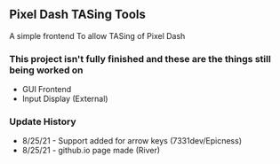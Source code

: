 ## Pixel Dash TASing Tools

A simple frontend To allow TASing of Pixel Dash


### This project isn't fully finished and these are the things still being worked on
- GUI Frontend
- Input Display (External)








### Update History

- 8/25/21 - Support added for arrow keys (7331dev/Epicness)
- 8/25/21 - github.io page made (River)
 
